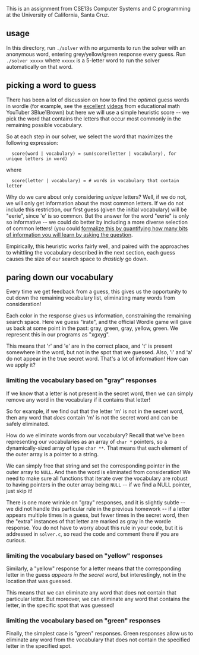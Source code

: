 This is an assignment from CSE13s Computer Systems and C programming at the University of California, Santa Cruz.

## usage

In this directory, run ``./solver`` with no arguments to run the solver with an anonymous word, entering grey/yellow/green response every guess. Run ``./solver xxxxx`` where ``xxxxx`` is a 5-letter word to run the solver automatically on that word.

## picking a word to guess

There has been a lot of discussion on how to find the *optimal* guess words in
wordle (for example, see the [excellent](https://youtu.be/v68zYyaEmEA)
[videos](https://youtu.be/fRed0Xmc2Wg) from educational math YouTuber
3Blue1Brown) but here we will use a simple heuristic score -- we pick the
word that contains the letters that occur most commonly in the remaining
possible vocabulary.

So at each step in our solver, we select the word that maximizes the following
expression:

```
  score(word | vocabulary) = sum(score(letter | vocabulary), for unique letters in word)
```

where

```
  score(letter | vocabulary) = # words in vocabulary that contain letter
```

Why do we care about only considering *unique* letters? Well, if we
do not, we will only get information about the most common letters. If we do not
include this restriction, our first guess (given the initial vocabulary) will be
"eerie", since 'e' is so common. But the answer for the word "eerie" is only so
informative -- we could do better by including a more diverse selection of
common letters! (you could [formalize this by quantifying how many bits of
information you will learn by asking the
question](https://en.wikipedia.org/wiki/Entropy_(information_theory)).

Empirically, this heuristic works fairly well, and paired with the approaches to
whittling the vocabulary described in the next section, each guess causes the
size of our search space to *drasticly* go down.

## paring down our vocabulary

Every time we get feedback from a guess, this gives us the opportunity to cut
down the remaining vocabulary list, eliminating many words from consideration!

Each color in the response gives us information, constraining the remaining
search space. Here we guess "irate", and the official Wordle game will gave us
back at some point in the past: gray, green, gray, yellow, green. We represent
this in our programs as "xgxyg".

This means that 'r' and 'e' are in the correct place, and 't' is present
somewhere in the word, but not in the spot that we guessed. Also, 'i' and 'a' do
not appear in the true secret word. That's a lot of information! How can we
apply it?

### limiting the vocabulary based on "gray" responses

If we know that a letter is not present in the secret word, then we can simply
remove any word in the vocabulary if it contains that letter!

So for example, if we find out that the letter 'm' is not in the secret word,
then any word that *does* contain 'm' is not the secret word and can be safely
eliminated.

How do we eliminate words from our vocabulary? Recall that we've been
representing our vocabularies as an array of `char *` pointers, so a
dynamically-sized array of type `char **`. That means that each element of the
outer array is a pointer to a string.

We can simply free that string and set the corresponding pointer in the outer
array to `NULL`. And then the word is eliminated from consideration! We need to
make sure all functions that iterate over the vocabulary are robust to having
pointers in the outer array being `NULL` -- if we find a NULL pointer, just skip
it!

There is one more wrinkle on "gray" responses, and it is slightly subtle -- we
did not handle this particular rule in the previous homework -- if a letter
appears multiple times in a guess, but fewer times in the secret word, then the
"extra" instances of that letter are marked as gray in the wordle response. You
do not have to worry about this rule in your code, but it is addressed in
`solver.c`, so read the code and comment there if you are curious.

### limiting the vocabulary based on "yellow" responses

Similarly, a "yellow" response for a letter means that the corresponding letter
in the guess *appears in the secret word*, but interestingly, not in the
location that was guessed.

This means that we can eliminate any word that does not contain that particular
letter. But moreover, we can eliminate any word that contains the letter, in the
specific spot that was guessed!

### limiting the vocabulary based on "green" responses

Finally, the simplest case is "green" responses. Green responses allow us to
eliminate any word from the vocabulary that does not contain the specified
letter in the specified spot.
